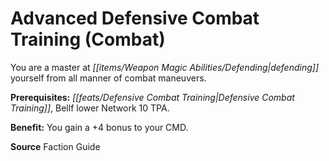 ﻿---
cssclass: [feats]

---
# Advanced Defensive Combat Training (Combat)

You are a master at _[[items/Weapon Magic Abilities/Defending|defending]]_ yourself from all manner of combat maneuvers.

**Prerequisites:** _[[feats/Defensive Combat Training|Defensive Combat Training]]_, Bellf lower Network 10 TPA.

**Benefit:** You gain a +4 bonus to your CMD.

**Source** Faction Guide